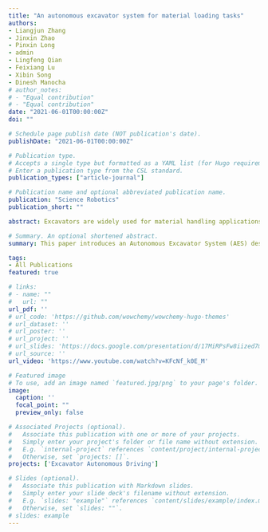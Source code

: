 ```yaml
---
title: "An autonomous excavator system for material loading tasks"
authors:
- Liangjun Zhang
- Jinxin Zhao
- Pinxin Long
- admin
- Lingfeng Qian
- Feixiang Lu
- Xibin Song
- Dinesh Manocha
# author_notes:
# - "Equal contribution"
# - "Equal contribution"
date: "2021-06-01T00:00:00Z"
doi: ""

# Schedule page publish date (NOT publication's date).
publishDate: "2021-06-01T00:00:00Z"

# Publication type.
# Accepts a single type but formatted as a YAML list (for Hugo requirements).
# Enter a publication type from the CSL standard.
publication_types: ["article-journal"]

# Publication name and optional abbreviated publication name.
publication: "Science Robotics"
publication_short: ""

abstract: Excavators are widely used for material handling applications in unstructured environments, including mining and construction. Operating excavators in a real-world environment can be challenging due to extreme conditions—such as rock sliding, ground collapse, or excessive dust—and can result in fatalities and injuries. Here, we present an autonomous excavator system (AES) for material loading tasks. Our system can handle different environments and uses an architecture that combines perception and planning. We fuse multimodal perception sensors, including LiDAR and cameras, along with advanced image enhancement, material and texture classification, and object detection algorithms. We also present hierarchical task and motion planning algorithms that combine learning-based techniques with optimization-based methods and are tightly integrated with the perception modules and the controller modules. We have evaluated AES performance on compact and standard excavators in many complex indoor and outdoor scenarios corresponding to material loading into dump trucks, waste material handling, rock capturing, pile removal, and trenching tasks. We demonstrate that our architecture improves the efficiency and autonomously handles different scenarios. AES has been deployed for real-world operations for long periods and can operate robustly in challenging scenarios. AES achieves 24 hours per intervention, i.e., the system can continuously operate for 24 hours without any human intervention. Moreover, the amount of material handled by AES per hour is closely equivalent to an experienced human operator.

# Summary. An optional shortened abstract.
summary: This paper introduces an Autonomous Excavator System (AES) designed for material loading tasks in challenging environments. Combining advanced perception and planning algorithms, AES demonstrates autonomous operation with efficiency comparable to human operators and robust performance in complex scenarios, achieving 24-hour continuous operation without human intervention.

tags:
- All Publications
featured: true

# links:
# - name: ""
#   url: ""
url_pdf: ''
# url_code: 'https://github.com/wowchemy/wowchemy-hugo-themes'
# url_dataset: ''
# url_poster: ''
# url_project: ''
# url_slides: 'https://docs.google.com/presentation/d/17MiRPsFw8iized7m4K3Ad8J7KvCzSgLO/edit?usp=sharing&ouid=109493805994328969677&rtpof=true&sd=true'
# url_source: ''
url_video: 'https://www.youtube.com/watch?v=KFcNf_k0E_M'

# Featured image
# To use, add an image named `featured.jpg/png` to your page's folder. 
image:
  caption: ''
  focal_point: ""
  preview_only: false

# Associated Projects (optional).
#   Associate this publication with one or more of your projects.
#   Simply enter your project's folder or file name without extension.
#   E.g. `internal-project` references `content/project/internal-project/index.md`.
#   Otherwise, set `projects: []`.
projects: ['Excavator Autonomous Driving']

# Slides (optional).
#   Associate this publication with Markdown slides.
#   Simply enter your slide deck's filename without extension.
#   E.g. `slides: "example"` references `content/slides/example/index.md`.
#   Otherwise, set `slides: ""`.
# slides: example
---
```


